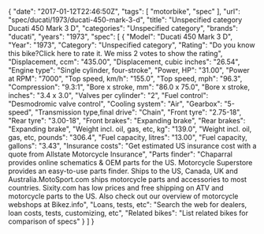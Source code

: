 {
    "date": "2017-01-12T22:46:50Z",
    "tags": [
        "motorbike",
        "spec"
    ],
    "url": "spec\/ducati\/1973\/ducati-450-mark-3-d",
    "title": "Unspecified category Ducati 450 Mark 3 D",
    "categories": "Unspecified category",
    "brands": "ducati",
    "years": "1973",
    "spec": [
        {
            "Model": "Ducati 450 Mark 3 D",
            "Year": "1973",
            "Category": "Unspecified category",
            "Rating": "Do you know this bike?Click here to rate it. We miss 2 votes to show the rating",
            "Displacement, ccm": "435.00",
            "Displacement, cubic inches": "26.54",
            "Engine type": "Single cylinder, four-stroke",
            "Power, HP": "31.00",
            "Power at RPM": "7000",
            "Top speed, km\/h": "155.0",
            "Top speed, mph": "96.3",
            "Compression": "9.3:1",
            "Bore x stroke, mm": "86.0 x 75.0",
            "Bore x stroke, inches": "3.4 x 3.0",
            "Valves per cylinder": "2",
            "Fuel control": "Desmodromic valve control",
            "Cooling system": "Air",
            "Gearbox": "5-speed",
            "Transmission type,final drive": "Chain",
            "Front tyre": "2.75-18",
            "Rear tyre": "3.00-18",
            "Front brakes": "Expanding brake",
            "Rear brakes": "Expanding brake",
            "Weight incl. oil, gas, etc, kg": "139.0",
            "Weight incl. oil, gas, etc, pounds": "306.4",
            "Fuel capacity, litres": "13.00",
            "Fuel capacity, gallons": "3.43",
            "Insurance costs": "Get estimated US insurance cost with a quote from Allstate Motorcycle Insurance",
            "Parts finder": "Chaparral provides online schematics & OEM parts for the US.   Motorcycle Superstore provides an easy-to-use parts finder. Ships to the US, Canada, UK and Australia.MotoSport.com ships motorcycle parts and accessories to most countries.    Sixity.com has low prices and free shipping on ATV and motorcycle parts to the US. Also check out our overview of motorcycle webshops at Bikez.info",
            "Loans, tests, etc": "Search the web for dealers, loan costs, tests, customizing, etc",
            "Related bikes": "List related bikes for comparison of specs"
        }
    ]
}